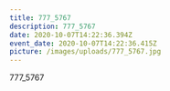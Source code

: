 ```yaml
---
title: 777_5767
description: 777_5767
date: 2020-10-07T14:22:36.394Z
event_date: 2020-10-07T14:22:36.415Z
picture: /images/uploads/777_5767.jpg
---
```

777_5767